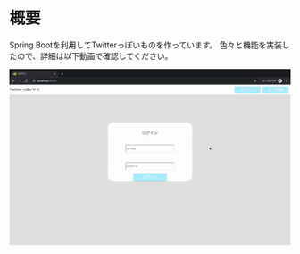 # 概要

Spring Bootを利用してTwitterっぽいものを作っています。
色々と機能を実装したので、詳細は以下動画で確認してください。

![demo](./demo/tw_movie.gif)
